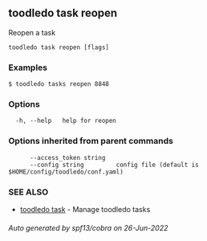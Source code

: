 ## toodledo task reopen

Reopen a task

```
toodledo task reopen [flags]
```

### Examples

```
$ toodledo tasks reopen 8848

```

### Options

```
  -h, --help   help for reopen
```

### Options inherited from parent commands

```
      --access_token string   
      --config string         config file (default is $HOME/config/toodledo/conf.yaml)
```

### SEE ALSO

* [toodledo task](toodledo_task.md)	 - Manage toodledo tasks

###### Auto generated by spf13/cobra on 26-Jun-2022
